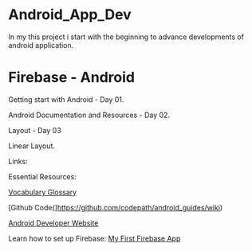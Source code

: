 # Android_App_Dev
In my this project i start with the beginning to advance developments of android application.


# Firebase - Android

Getting start with Android - Day 01.

Android Documentation and Resources - Day 02.

Layout - Day 03

  Linear Layout.


Links:

Essential Resources: 

[Vocabulary Glossary](https://developers.google.com/android/for-all/vocab-words/)

[Github Code(]https://github.com/codepath/android_guides/wiki)

[Android Developer Website](https://developer.android.com/index.html)


Learn how to set up Firebase:
[My First Firebase App](https://ammadshakoor.wordpress.com/2017/11/18/firebase-android/)
